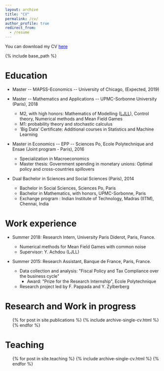 ```yaml
---
layout: archive
title: "CV"
permalink: /cv/
author_profile: true
redirect_from:
  - /resume
---
```


You can download my CV <a href='https://thomasbourany.github.io/files/2018-CV-ThomasBourany.pdf' style="color:blue">here</a>

{% include base_path %}

Education
======
* Master -- MAPSS-Economics -- University of Chicago, (Expected, 2019) 

* Master -- Mathematics and Applications -- UPMC-Sorbonne University (Paris), 2018
	- M2, with high honors: Mathematics of Modelling ([LJLL](https://www.ljll.math.upmc.fr/MathModel/index_en.html)), Control theory, Numerical methods and Mean Field Games
	- M1: probability theory and stochastic calculus
	- 'Big Data' Certificate: Additional courses in Statistics and Machine Learning

* Master in Economics -- EPP -- Sciences Po, Ecole Polytechnique and Ensae (Joint program - Paris), 2016
	- Specialization in Macroeconomics
	- Master thesis: Government spending in monetary unions: Optimal policy and cross-countries spillovers

* Dual Bachelor in Sciences and Social Sciences (Paris), 2014
	- Bachelor in Social Sciences, Sciences Po, Paris
	- Bachelor in Mathematics, with honors, UPMC-Sorbonne, Paris
	- Exchange program : Indian Institute of Technology, Madras (IITM), Chennai, India

Work experience
======
* Summer 2018: Research Intern, University Paris Diderot, Paris, France.
  * Numerical methods for Mean Field Games with common noise
  * Supervisor: Y. Achdou (LJLL)

* Summer 2015: Research Assistant, Banque de France, Paris, France.
  * Data collection and analysis: "Fiscal Policy and Tax Compliance over the business cycle"
  	- Award: "Prize for the Research Internship", Ecole Polytechnique
  * Research project led by F. Pappada and Y. Zylberberg

Research and Work in progress
======
  <ul>{% for post in site.publications %}
    {% include archive-single-cv.html %}
  {% endfor %}</ul>
  
Teaching
======
  <ul>{% for post in site.teaching %}
    {% include archive-single-cv.html %}
  {% endfor %}</ul>
  
